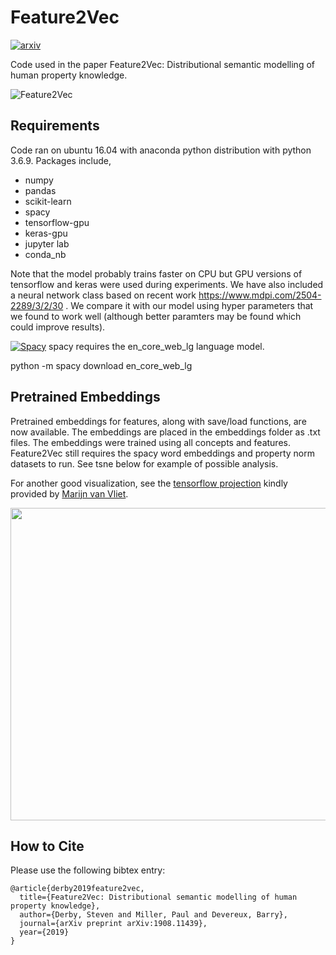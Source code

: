 # Feature2Vec
[![arxiv](http://img.shields.io/badge/math.CO-arXiv%3A1908.11439-B31B1B.svg)](https://arxiv.org/abs/1908.11439)

Code used in the paper Feature2Vec: Distributional semantic modelling of human property knowledge. 

![Feature2Vec](https://github.com/stevend94/Feature2Vec/blob/master/imgs/arch5.png)

## Requirements 
Code ran on ubuntu 16.04 with anaconda python distribution with python 3.6.9. Packages include,
* numpy
* pandas
* scikit-learn
* spacy 
* tensorflow-gpu
* keras-gpu
* jupyter lab 
* conda_nb 

Note that the model probably trains faster on CPU but GPU versions of tensorflow and keras were used during experiments. We have also included a neural network class based on recent work https://www.mdpi.com/2504-2289/3/2/30 . We compare it with our model using hyper parameters that we found to work well (although better paramters may be found which could improve results).

[![Spacy](http://img.shields.io/badge/spacy%3A-008000.svg)](https://spacy.io/models/en)
spacy requires the en_core_web_lg language model.

python -m spacy download en_core_web_lg 

## Pretrained Embeddings 
Pretrained embeddings for features, along with save/load functions, are now available. The embeddings are placed in the embeddings folder as .txt files. The embeddings were trained using all concepts and features. Feature2Vec still requires the spacy word embeddings and property norm datasets to run. See tsne below for example  of possible analysis.

For another good visualization, see the [tensorflow projection](https://projector.tensorflow.org/?config=https://raw.githubusercontent.com/wmvanvliet/Feature2Vec/tf_projector/embeddings/projector_config.json) kindly provided by [Marijn van Vliet](https://github.com/wmvanvliet).


<img align="center" width="1000" height="500" src="https://github.com/stevend94/Feature2Vec/blob/master/imgs/tsne2.png">


## How to Cite

Please use the following bibtex entry:
```
@article{derby2019feature2vec,
  title={Feature2Vec: Distributional semantic modelling of human property knowledge},
  author={Derby, Steven and Miller, Paul and Devereux, Barry},
  journal={arXiv preprint arXiv:1908.11439},
  year={2019}
}


